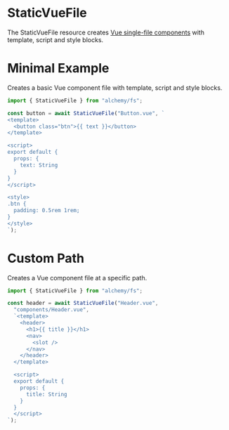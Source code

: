 # StaticVueFile

The StaticVueFile resource creates [Vue single-file components](https://vuejs.org/guide/scaling-up/sfc.html) with template, script and style blocks.

# Minimal Example

Creates a basic Vue component file with template, script and style blocks.

```ts
import { StaticVueFile } from "alchemy/fs";

const button = await StaticVueFile("Button.vue", `
<template>
  <button class="btn">{{ text }}</button>
</template>

<script>
export default {
  props: {
    text: String
  }
}
</script>

<style>
.btn {
  padding: 0.5rem 1rem;
}
</style>
`);
```

# Custom Path

Creates a Vue component file at a specific path.

```ts
import { StaticVueFile } from "alchemy/fs";

const header = await StaticVueFile("Header.vue", 
  "components/Header.vue",
  `<template>
    <header>
      <h1>{{ title }}</h1>
      <nav>
        <slot />
      </nav>
    </header>
  </template>

  <script>
  export default {
    props: {
      title: String
    }
  }
  </script>
`);
```